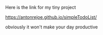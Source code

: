 

Here is the link for my tiny project

https://antonrejoe.github.io/simpleTodoList/


obviously it won't make your day productive 
